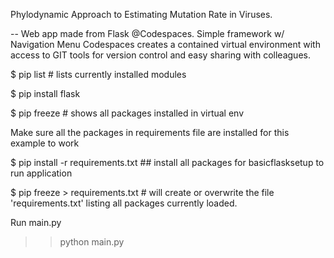 Phylodynamic Approach to Estimating Mutation Rate in Viruses.



-- Web app made from Flask @Codespaces.
Simple framework w/ Navigation Menu
Codespaces creates a contained virtual environment with access to GIT tools for version control and easy sharing with colleagues.

$ pip list # lists currently installed modules

$ pip install flask

$ pip freeze # shows all packages installed in virtual env

Make sure all the packages in requirements file are installed for this example to work

$ pip install -r requirements.txt ## install all packages for basicflasksetup to run application

$ pip freeze > requirements.txt # will create or overwrite the file 'requirements.txt' listing all packages currently loaded.

Run main.py
>> python main.py
